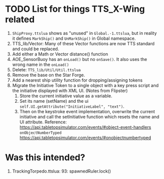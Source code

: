 # TODO List for things TTS_X-Wing related

1. `ShipProxy.ttslua` shows as "unused" in `Global.-1.ttslua`,
but in reality it defines `MarkShip()` and `UnMarkShip()` in Global namespace.
1. TTS_lib/Vector: Many of these Vector functions are now TTS standard and could be replaced.
1. Add either a Math or Vector distance() function
1. AOE_SensorBuoy has an `onLoad()` but no `onSave()`. It also uses the wrong name in the `onLoad()`
1. Delete: `TTS_lib/Util/Util.ttslua`
1. Remove the base on the Star Forge.
1. Add a nearest ship utility function for dropping/assigning tokens
1. Migrate the Initiative Token to a single object with a key press script and the initiative displayed with XML UI. (Notes from Flipster)
    1. Store the current initiative value as a variable.
    2. Set its name (setName) and the ui `self.UI.getAttribute("InitiativeLabel", "text")`.
    3. Then on the keystroke event implementation, overwrite the current initiative and call the setInitiative function which resets the name and UI attribute.
    Reference: 
    https://api.tabletopsimulator.com/events/#object-event-handlers
    <br/>`onObjectNumberTyped`
    https://api.tabletopsimulator.com/events/#onobjectnumbertyped


# Was this intended?
1. TrackingTorpedo.ttslua: 93:     spawnedRuler.lock()

